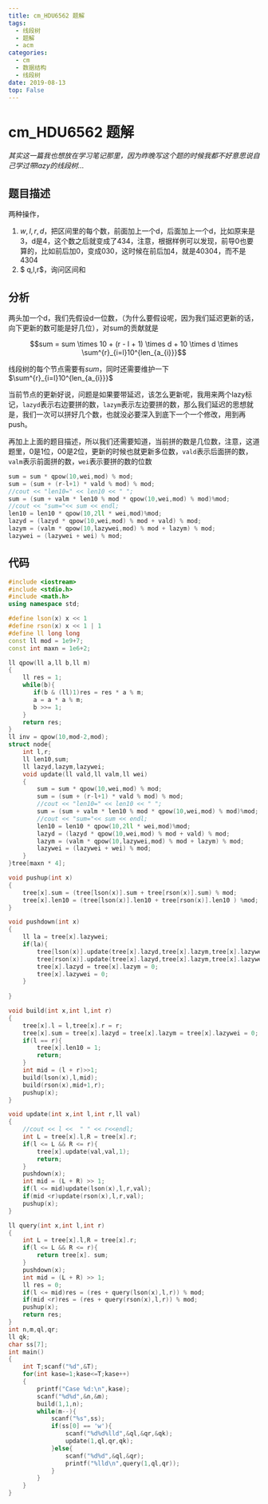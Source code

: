 ```yaml
---
title: cm_HDU6562 题解
tags: 
  - 线段树
  - 题解
  - acm
categories:
  - cm
  - 数据结构
  - 线段树
date: 2019-08-13
top: False
---
```


# cm_HDU6562 题解

*其实这一篇我也想放在学习笔记那里，因为昨晚写这个题的时候我都不好意思说自己学过带lazy的线段树...*
<!-- more -->

## 题目描述

两种操作，

1. $w,l,r,d$，把区间里的每个数，前面加上一个d，后面加上一个d，比如原来是3，d是4，这个数之后就变成了434，注意，根据样例可以发现，前导0也要算的，比如前后加0，变成030，这时候在前后加4，就是40304，而不是4304
2. $ q,l,r$，询问区间和

## 分析

两头加一个d，我们先假设d一位数，（为什么要假设呢，因为我们延迟更新的话，向下更新的数可能是好几位），对sum的贡献就是

$$sum = sum \times 10 + (r - l + 1) \times d + 10 \times  d \times \sum^{r}_{i=l}10^{len_{a_{i}}}$$

线段树的每个节点需要有$sum$，同时还需要维护一下$\sum^{r}_{i=l}10^{len_{a_{i}}}$

当前节点的更新好说，问题是如果要带延迟，该怎么更新呢，我用来两个lazy标记，`lazyd`表示右边要拼的数，`lazym`表示左边要拼的数，那么我们延迟的思想就是，我们一次可以拼好几个数，也就没必要深入到底下一个一个修改，用到再push。

再加上上面的题目描述，所以我们还需要知道，当前拼的数是几位数，注意，这道题里，0是1位，00是2位，更新的时候也就更新多位数，`vald`表示后面拼的数，`valm`表示前面拼的数，`wei`表示要拼的数的位数

```c++
sum = sum * qpow(10,wei,mod) % mod;
sum = (sum + (r-l+1) * vald % mod) % mod;
//cout << "len10=" << len10 << " ";
sum = (sum + valm * len10 % mod * qpow(10,wei,mod) % mod)%mod;
//cout << "sum="<< sum << endl;
len10 = len10 * qpow(10,2ll * wei,mod)%mod;
lazyd = (lazyd * qpow(10,wei,mod) % mod + vald) % mod;
lazym = (valm * qpow(10,lazywei,mod) % mod + lazym) % mod;
lazywei = (lazywei + wei) % mod;
```



## 代码

```c++
#include <iostream>
#include <stdio.h>
#include <math.h>
using namespace std;

#define lson(x) x << 1
#define rson(x) x << 1 | 1
#define ll long long
const ll mod = 1e9+7;
const int maxn = 1e6+2;

ll qpow(ll a,ll b,ll m)
{
    ll res = 1;
    while(b){
       if(b & (ll)1)res = res * a % m;
       a = a * a % m;
       b >>= 1;
    }
    return res;
}
ll inv = qpow(10,mod-2,mod);
struct node{
    int l,r;
    ll len10,sum;
    ll lazyd,lazym,lazywei;
    void update(ll vald,ll valm,ll wei)
    {
        sum = sum * qpow(10,wei,mod) % mod;
        sum = (sum + (r-l+1) * vald % mod) % mod;
        //cout << "len10=" << len10 << " ";
        sum = (sum + valm * len10 % mod * qpow(10,wei,mod) % mod)%mod;
        //cout << "sum="<< sum << endl;
        len10 = len10 * qpow(10,2ll * wei,mod)%mod;
        lazyd = (lazyd * qpow(10,wei,mod) % mod + vald) % mod;
        lazym = (valm * qpow(10,lazywei,mod) % mod + lazym) % mod;
        lazywei = (lazywei + wei) % mod;
    }
}tree[maxn * 4];

void pushup(int x)
{
    tree[x].sum = (tree[lson(x)].sum + tree[rson(x)].sum) % mod;
    tree[x].len10 = (tree[lson(x)].len10 + tree[rson(x)].len10 ) %mod;
}

void pushdown(int x)
{
    ll la = tree[x].lazywei;
    if(la){
        tree[lson(x)].update(tree[x].lazyd,tree[x].lazym,tree[x].lazywei);
        tree[rson(x)].update(tree[x].lazyd,tree[x].lazym,tree[x].lazywei);
        tree[x].lazyd = tree[x].lazym = 0;
        tree[x].lazywei = 0;
    }
    
}

void build(int x,int l,int r)
{
    tree[x].l = l,tree[x].r = r;
    tree[x].sum = tree[x].lazyd = tree[x].lazym = tree[x].lazywei = 0;
    if(l == r){
        tree[x].len10 = 1;
        return;
    }
    int mid = (l + r)>>1;
    build(lson(x),l,mid);
    build(rson(x),mid+1,r);
    pushup(x);
}

void update(int x,int l,int r,ll val)
{
    //cout << l <<  " " << r<<endl;
    int L = tree[x].l,R = tree[x].r;
    if(l <= L && R <= r){
        tree[x].update(val,val,1);
        return;
    }
    pushdown(x);
    int mid = (L + R) >> 1;
    if(l <= mid)update(lson(x),l,r,val);
    if(mid <r)update(rson(x),l,r,val);
    pushup(x);
}

ll query(int x,int l,int r)
{
    int L = tree[x].l,R = tree[x].r;
    if(l <= L && R <= r){
        return tree[x]. sum;
    }
    pushdown(x);
    int mid = (L + R) >> 1;
    ll res = 0;
    if(l <= mid)res = (res + query(lson(x),l,r)) % mod;
    if(mid <r)res = (res + query(rson(x),l,r)) % mod;
    pushup(x);
    return res;
}
int n,m,ql,qr;
ll qk;
char ss[7];
int main()
{
    int T;scanf("%d",&T);
    for(int kase=1;kase<=T;kase++)
    {
        printf("Case %d:\n",kase);
        scanf("%d%d",&n,&m);
        build(1,1,n);
        while(m--){
            scanf("%s",ss);
            if(ss[0] == 'w'){
                scanf("%d%d%lld",&ql,&qr,&qk);
                update(1,ql,qr,qk);
            }else{
                scanf("%d%d",&ql,&qr);
                printf("%lld\n",query(1,ql,qr));
            }
        }
    }
}
```
